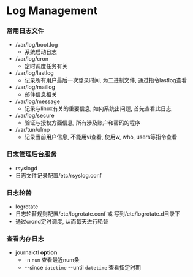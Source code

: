 # Log Management

### 常用日志文件
- /var/log/boot.log
  - 系统启动日志
- /var/log/cron
  - 定时调度任务有关
- /var/log/lastlog
  - 记录所有用户最后一次登录时间, 为二进制文件, 通过指令lastlog查看
- /var/log/maillog
  - 邮件信息相关
- /var/log/message
  - 记录与linux有关的重要信息, 如何系统出问题, 首先查看此日志
- /var/log/secure
  - 验证与授权方面信息, 所有涉及账户和密码的程序
- /var/tun/ulmp
  - 记录当前用户信息, 不能用vi查看, 使用w, who, users等指令查看

### 日志管理后台服务
- rsyslogd
- 日志文件记录配置/etc/rsyslog.conf

### 日志轮替
- logrotate
- 日志轮替规则配置/etc/logrotate.conf 或 写到/etc/logrotate.d目录下
- 通过crond定时调度, 从而每天进行轮替

### 查看内存日志
- journalctl **option**
  - -n `num` 查看最近num条
  - --since `datetime` --until `datetime` 查看指定时期